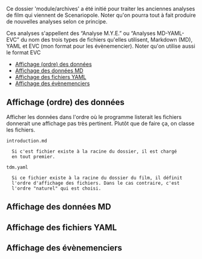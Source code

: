 Ce dossier 'module/archives' a été initié pour traiter les anciennes analyses de film qui viennent de Scenariopole. Noter qu'on pourra tout à fait produire de nouvelles analyses selon ce principe.

Ces analyses s'appellent des “Analyse M.Y.E.”  ou “Analyses MD-YAML-EVC” du nom des trois types de fichiers qu'elles utilisent, Markdown (MD), YAML et EVC (mon format pour les évènemencier). Noter qu'on utilise aussi le format EVC

* [Affichage (ordre) des données](#affichagedesdonnees)
* [Affichage des données MD](#affichagedesdatamd)
* [Affichage des fichiers YAML](#affichagedesyaml)
* [Affichage des évènemenciers](#affichagedesevc)


<a name='affichagedesdonnees'></a>

## Affichage (ordre) des données

Afficher les données dans l'ordre où le programme listerait les fichiers donnerait une affichage pas très pertinent. Plutôt que de faire ça, on classe les fichiers.

    introduction.md

      Si c'est fichier existe à la racine du dossier, il est chargé
      en tout premier.

    tdm.yaml

      Si ce fichier existe à la racine du dossier du film, il définit
      l'ordre d'affichage des fichiers. Dans le cas contraire, c'est
      l'ordre "naturel" qui est choisi.


<a name='affichagedesdatamd'></a>

## Affichage des données MD

<a name='affichagedesyaml'></a>

## Affichage des fichiers YAML

<a name='affichagedesevc'></a>

## Affichage des évènemenciers

